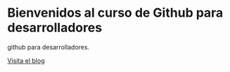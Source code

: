 # Bienvenidos al curso de Github para desarrolladores

github para desarrolladores.

[Visita el blog](https://www.google.com/)


